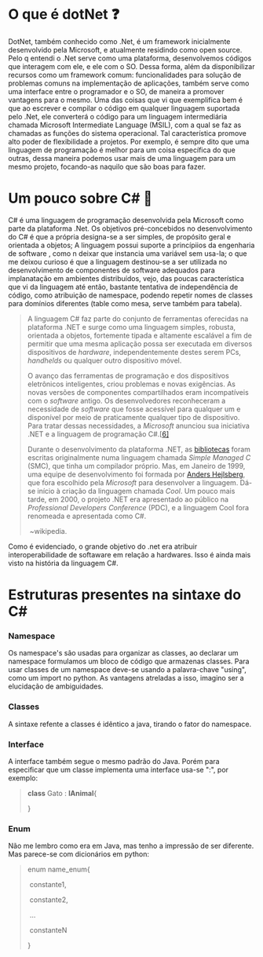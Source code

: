 # O que é dotNet :question:

DotNet, também conhecido como .Net, é um framework inicialmente desenvolvido pela Microsoft, e atualmente residindo como open source. Pelo q entendi o .Net serve como uma plataforma, desenvolvemos códigos que interagem com ele, e ele com o SO. Dessa forma, além da disponibilizar recursos como um framework comum: funcionalidades para solução de problemas comuns na implementação de aplicações, também serve como uma interface entre o programador e o SO, de maneira a promover vantagens para o mesmo. Uma das coisas que vi que exemplifica bem é que ao escrever e compilar o código em qualquer linguagem suportada pelo .Net, ele converterá o código para um linguagem intermediária chamada Microsoft Intermediate Language (MSIL), com a qual se faz as chamadas as funções do sistema operacional. Tal característica promove alto poder de flexibilidade a projetos. Por exemplo, é sempre dito que uma linguagem de programação é melhor para um coisa específica do que outras, dessa maneira podemos usar mais de uma linguagem para um mesmo projeto, focando-as naquilo que são boas para fazer. 



# Um pouco sobre C# :thinking:

C# é uma linguagem de programação desenvolvida pela Microsoft como parte da plataforma .Net. Os objetivos pré-concebidos no desenvolvimento do C# é que a própria designa-se a ser simples, de propósito geral e orientada a objetos; A linguagem possui suporte a princípiios da engenharia de software , como n deixar que instancia uma variável sem usa-la; o que me deixou curioso é que a linguagem destinou-se a ser utilizada no desenvolvimento de componentes de software adequados para implanatação em ambientes distribuídos, vejo, das poucas característica que vi da linguagem até então, bastante tentativa de independência de código, como atribuição de namespace, podendo repetir nomes de classes para domínios diferentes (table como mesa, serve também para tabela). 

>A linguagem C# faz parte do conjunto de ferramentas oferecidas na plataforma .NET e surge como uma linguagem simples, robusta, orientada a objetos, fortemente tipada e altamente escalável a fim de permitir que uma mesma aplicação possa ser executada em diversos dispositivos de *hardware*, independentemente destes serem PCs, *handhelds* ou qualquer outro dispositivo móvel.
>
>O avanço das ferramentas de programação e dos dispositivos eletrônicos inteligentes, criou problemas e novas exigências. As novas versões de componentes compartilhados eram incompatíveis com o *software* antigo. Os desenvolvedores reconheceram a necessidade de *software* que fosse acessível para qualquer um e disponível por meio de praticamente qualquer tipo de dispositivo. Para tratar dessas necessidades, a *Microsoft* anunciou sua iniciativa .NET e a linguagem de programação C#.[[6\]](https://pt.wikipedia.org/wiki/C_Sharp#cite_note-6)
>
>Durante o desenvolvimento da plataforma .NET, as [bibliotecas](https://pt.wikipedia.org/wiki/Biblioteca_(computação)) foram escritas originalmente numa linguagem chamada *Simple Managed C* (SMC), que tinha um compilador próprio. Mas, em Janeiro de 1999, uma equipe de desenvolvimento foi formada por [Anders Hejlsberg](https://pt.wikipedia.org/wiki/Anders_Hejlsberg), que fora escolhido pela *Microsoft* para desenvolver a linguagem. Dá-se início à criação da linguagem chamada *Cool*. Um pouco mais tarde, em 2000, o projeto .NET era apresentado ao público na *Professional Developers Conference* (PDC), e a linguagem Cool fora renomeada e apresentada como C#.
>
>​																											~wikipedia.

Como é evidenciado, o grande objetivo do .net era atribuir interoperabilidade de softaware em relação a hardwares. Isso é ainda mais visto na história da linguagem C#.



# Estruturas presentes na sintaxe do C#

### Namespace

Os namespace's são usadas para organizar as classes, ao declarar um namespace formulamos um bloco de código que armazenas classes. Para usar classes de um namespace deve-se usando a palavra-chave "using", como um import no python. As vantagens atreladas a isso, imagino ser a elucidação de ambiguidades.



### Classes

A sintaxe refente a classes é idêntico a java, tirando o fator do namespace.



### Interface

A interface também segue o mesmo padrão do Java. Porém para especificar que um classe implementa uma interface usa-se ":", por exemplo:

> **class** Gato : **IAnimal**{
>
> }



### Enum

Não me lembro como era em Java, mas tenho a impressão de ser diferente. Mas parece-se com dicionários em python:

> enum name_enum{
>
> ​		constante1,
>
> ​		constante2,
>
> ​			...
>
> ​		constanteN
>
> }





